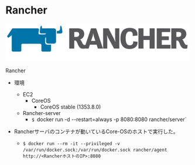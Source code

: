 # Rancher

![Alt Text](https://github.com/yhidetoshi/Pictures/blob/master/Rancher/rancher.png)

Rancher


- 環境
  - EC2
    - CoreOS
      - CoreOS stable (1353.8.0)
  - Rancher-server
    - `$ `docker run -d --restart=always -p 8080:8080 rancher/server`
  
 
- Rancherサーバのコンテナが動いているCore-OSのホストで実行した。
  - `$ docker run --rm -it --privileged -v /var/run/docker.sock:/var/run/docker.sock rancher/agent http://<RancherホストのIP>:8080`
  
